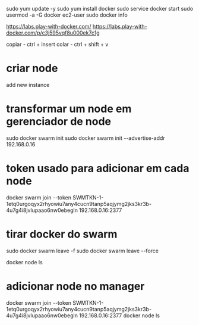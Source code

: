 sudo yum update -y
sudo yum install docker
sudo service docker start
sudo usermod -a -G docker ec2-user
sudo docker info

https://labs.play-with-docker.com/
https://labs.play-with-docker.com/p/c3j595vqf8u000ek7c1g

copiar - ctrl + insert
colar - ctrl + shift + v

# criar node
add new instance

# transformar um node em gerenciador de node
sudo docker swarm init
sudo docker swarm init --advertise-addr 192.168.0.16

# token usado para adicionar em cada node
docker swarm join --token SWMTKN-1-1etq0urgoqyx2rhyowiu7any4cucn9tanp5aqjymg2jks3kr3b-4u7g4i8jvlupaao6nw0ebegln 192.168.0.16:2377

# tirar docker do swarm
sudo docker swarm leave -f
sudo docker swarm leave --force

docker node ls

# adicionar node no manager
docker swarm join --token SWMTKN-1-1etq0urgoqyx2rhyowiu7any4cucn9tanp5aqjymg2jks3kr3b-4u7g4i8jvlupaao6nw0ebegln 192.168.0.16:2377
docker node ls





